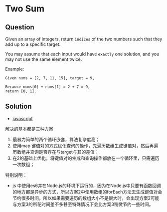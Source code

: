 # Two Sum

## Question
Given an array of integers, return `indices` of the two numbers such that they add up to a specific target.

You may assume that each input would have `exactly` one solution, and you may not use the same element twice.

Example:

    Given nums = [2, 7, 11, 15], target = 9,

    Because nums[0] + nums[1] = 2 + 7 = 9,
    return [0, 1].

## Solution

+ [javascript](./javascript/TwoSum.js)

解决的基本都是三种方案

1. 最暴力简单的两个循环嵌套，算法复杂度高；
2. 使用map 键值对的方式优化查询的操作，先遍历数组生成键值对，然后再遍历数组并查询是否存在与target与其的差值；
3. 在2的基础上优化，将键值对的生成和查询操作都放在一个循环里，只需遍历一次数组；

特别说明：
+ js 中使用es6并在Node.js的环境下运行的，因为在Node.js中只要有函数回调的地方都是异步的方式，所以方案2中使用数组的forEach方法去生成键值对会节约很多时间，所以如果需要遍历的数组大小不是很大时，会出现方案2可能与方案3的所花时间差不多甚至特殊情况下会比方案3稍微节约一些时间。
